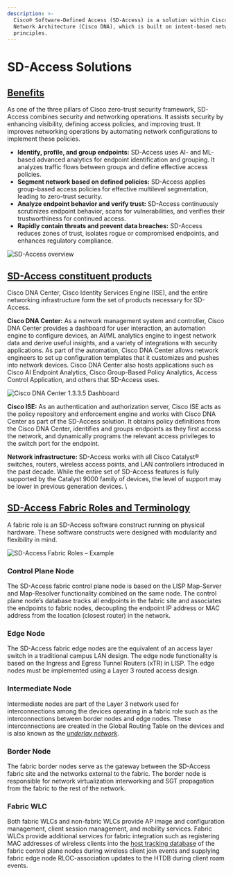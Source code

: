 ```yaml
---
description: >-
  Cisco® Software-Defined Access (SD-Access) is a solution within Cisco Digital
  Network Architecture (Cisco DNA), which is built on intent-based networking
  principles.
---
```


# SD-Access Solutions

## [Benefits](https://www.cisco.com/c/en/us/solutions/collateral/enterprise-networks/software-defined-access/solution-overview-c22-739012.html#Benefits)

As one of the three pillars of Cisco zero-trust security framework, SD-Access combines security and networking operations. It assists security by enhancing visibility, defining access policies, and improving trust. It improves networking operations by automating network configurations to implement these policies.

* **Identify, profile, and group endpoints:** SD-Access uses AI- and ML-based advanced analytics for endpoint identification and grouping. It analyzes traffic flows between groups and define effective access policies.
* **Segment network based on defined policies:** SD-Access applies group-based access policies for effective multilevel segmentation, leading to zero-trust security.
* **Analyze endpoint behavior and verify trust:** SD-Access continuously scrutinizes endpoint behavior, scans for vulnerabilities, and verifies their trustworthiness for continued access.
* **Rapidly contain threats and prevent data breaches:** SD-Access reduces zones of trust, isolates rogue or compromised endpoints, and enhances regulatory compliance.

![SD-Access overview](../../.gitbook/assets/solution-overview-c22-739012\_0.webp)

## [SD-Access constituent products](https://www.cisco.com/c/en/us/solutions/collateral/enterprise-networks/software-defined-access/nb-06-simple-steps-to-sd-access-wp-cte-en.html#SDAccessconstituentproducts)

Cisco DNA Center, Cisco Identity Services Engine (ISE), and the entire networking infrastructure form the set of products necessary for SD-Access.

**Cisco DNA Center:** As a network management system and controller, Cisco DNA Center provides a dashboard for user interaction, an automation engine to configure devices, an AI/ML analytics engine to ingest network data and derive useful insights, and a variety of integrations with security applications. As part of the automation, Cisco DNA Center allows network engineers to set up configuration templates that it customizes and pushes into network devices. Cisco DNA Center also hosts applications such as Cisco AI Endpoint Analytics, Cisco Group-Based Policy Analytics, Access Control Application, and others that SD-Access uses.

![Cisco DNA Center 1.3.3.5 Dashboard](../../.gitbook/assets/cisco-sda-design-guide\_1.webp)

**Cisco ISE:** As an authentication and authorization server, Cisco ISE acts as the policy repository and enforcement engine and works with Cisco DNA Center as part of the SD-Access solution. It obtains policy definitions from the Cisco DNA Center, identifies and groups endpoints as they first access the network, and dynamically programs the relevant access privileges to the switch port for the endpoint.

**Network infrastructure:** SD-Access works with all Cisco Catalyst® switches, routers, wireless access points, and LAN controllers introduced in the past decade. While the entire set of SD-Access features is fully supported by the Catalyst 9000 family of devices, the level of support may be lower in previous generation devices. \


## [SD-Access Fabric Roles and Terminology](https://www.cisco.com/c/en/us/td/docs/solutions/CVD/Campus/cisco-sda-design-guide.html#SDAccessFabricRolesandTerminology)

A fabric role is an SD-Access software construct running on physical hardware. These software constructs were designed with modularity and flexibility in mind.

![SD-Access Fabric Roles – Example](https://www.cisco.com/c/dam/en/us/td/docs/solutions/CVD/Campus/cisco-sda-design-guide.docx/\_jcr\_content/renditions/cisco-sda-design-guide\_8.jpg)

### Control Plane Node

The SD-Access fabric control plane node is based on the LISP Map-Server and Map-Resolver functionality combined on the same node. The control plane node’s database tracks all endpoints in the fabric site and associates the endpoints to fabric nodes, decoupling the endpoint IP address or MAC address from the location (closest router) in the network.

### Edge Node

The SD-Access fabric edge nodes are the equivalent of an access layer switch in a traditional campus LAN design. The edge node functionality is based on the Ingress and Egress Tunnel Routers (xTR) in LISP. The edge nodes must be implemented using a Layer 3 routed access design.

### Intermediate Node

Intermediate nodes are part of the Layer 3 network used for interconnections among the devices operating in a fabric role such as the interconnections between border nodes and edge nodes.  These interconnections are created in the Global Routing Table on the devices and is also known as the [_underlay network_](https://www.cisco.com/c/en/us/td/docs/solutions/CVD/Campus/cisco-sda-design-guide.html#Underlay).

### Border Node

The fabric border nodes serve as the gateway between the SD-Access fabric site and the networks external to the fabric. The border node is responsible for network virtualization interworking and SGT propagation from the fabric to the rest of the network.

### Fabric WLC

Both fabric WLCs and non-fabric WLCs provide AP image and configuration management, client session management, and mobility services.  Fabric WLCs provide additional services for fabric integration such as registering MAC addresses of wireless clients into the [host tracking database](https://www.cisco.com/c/en/us/td/docs/solutions/CVD/Campus/cisco-sda-design-guide.html#HTDB) of the fabric control plane nodes during wireless client join events and supplying fabric edge node RLOC-association updates to the HTDB during client roam events.
